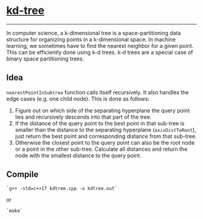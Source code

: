 # [kd-tree](https://en.wikipedia.org/wiki/K-d_tree)
---
In computer science, a k-dimensional tree is a space-partitioning data structure for organizing points in a k-dimensional space. In machine learning, we sometimes have to find the nearest neighbor for a given point. This can be efficiently done using k-d trees. k-d trees are a special case of binary space partitioning trees.


## Idea
`nearestPointInSubtree` function calls itself recursively. It also handles the edge cases (e.g. one child node).
This is done as follows:
1. Figure out on which side of the separating hyperplane the query point lies and recursively descends into that part of the tree.
2. If the distance of the query point to the best point in that sub-tree is smaller than the distance to the separating hyperplane (`axisDistToRoot`), just return the best point and corresponding distance from that sub-tree.
3. Otherwise the closest point to the query point can also be the root node or a point in the other sub-tree. Calculate all distances and return the node with the smallest distance to the query point.

## Compile

    `g++ -std=c++17 kdtree.cpp -o kdtree.out`
or

    `make`
